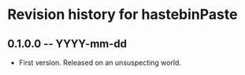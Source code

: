 # Revision history for hastebinPaste

## 0.1.0.0  -- YYYY-mm-dd

* First version. Released on an unsuspecting world.
